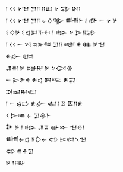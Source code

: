 <div class='block'>
<div class='line'>𒁹 𒌋𒌋 𒆳𒈠 𒋛𒀀 𒍝𒆗 𒆳 𒁉 𒄩𒀀</div>
<div class='line'>𒁹 𒌋𒌋 𒆳𒈠 𒋛𒀀 𒉡𒄭𒄊 𒌦𒈨 𒑱 𒀞 𒀸 𒆳 𒃻</div>
<div class='line'>𒑱 𒄭𒃻 𒑱 𒌓𒁕𒀀𒋾 𒁹 𒈗 𒆳 𒆕𒀀𒁉</div>
<div class='line'>𒁹 𒌋𒌋 𒀸 𒆳𒋙 𒊺𒅕𒍣 𒋛𒀀 𒅍 𒀭𒈪 𒃻𒈠</div>
<div class='line'>𒀭𒅎 𒊏𒄑</div>
<div class='line'>𒂗𒉣 𒃻 𒊺𒂊𒊑 𒃻 𒆳𒉏𒆠</div>
<div class='line'>𒀸 𒉌𒉿𒄴 𒀭𒌓 𒀉𒌈 𒀭𒍑</div>
<div class='line'>𒋫𒀜𒊑𒅗</div>
<div class='line'>𒁹 𒀸 𒌗𒄞 𒀭𒅎 𒅗𒋙 𒊒 𒍩𒀀𒀭</div>
<div class='line'>𒌋 𒄖𒌑 𒉡 𒋛𒁲𒈨</div>
<div class='line'>𒀯 𒃻 𒁹 𒈗 𒂗𒐊 𒀝𒁍 𒈠𒀪𒁹</div>
<div class='line'>𒌦𒉡𒌓 𒀀𒁷𒉡 𒌌 𒄿𒊕𒃵𒈠</div>
<div class='line'>𒌌 𒌑𒈦𒋛</div>
<div class='line'>𒃻 𒁹𒍝𒄫</div>
</div>